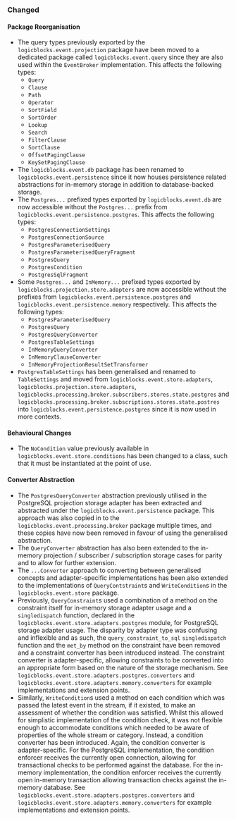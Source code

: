 ### Changed

#### Package Reorganisation

- The query types previously exported by the `logicblocks.event.projection` 
  package have been moved to a dedicated package called 
  `logicblocks.event.query` since they are also used within the `EventBroker`
  implementation. This affects the following types:
  - `Query`
  - `Clause`
  - `Path`
  - `Operator`
  - `SortField`
  - `SortOrder`
  - `Lookup`
  - `Search`
  - `FilterClause`
  - `SortClause`
  - `OffsetPagingClause`
  - `KeySetPagingClause`
- The `logicblocks.event.db` package has been renamed to 
  `logicblocks.event.persistence` since it now houses persistence related 
  abstractions for in-memory storage in addition to database-backed storage.
- The `Postgres...` prefixed types exported by `logicblocks.event.db` are now
  accessible without the `Postgres...` prefix from 
  `logicblocks.event.persistence.postgres`. This affects the following types:
  - `PostgresConnectionSettings`
  - `PostgresConnectionSource`
  - `PostgresParameterisedQuery`
  - `PostgresParameterisedQueryFragment`
  - `PostgresQuery`
  - `PostgresCondition`
  - `PostgresSqlFragment`
- Some `Postgres...` and `InMemory...` prefixed types exported by
  `logicblocks.projection.store.adapters` are now accessible without the
  prefixes from `logicblocks.event.persistence.postgres` and
  `logicblocks.event.persistence.memory` respectively. This affects the
  following types:
  - `PostgresParameterisedQuery`
  - `PostgresQuery`
  - `PostgresQueryConverter`
  - `PostgresTableSettings`
  - `InMemoryQueryConverter`
  - `InMemoryClauseConverter`
  - `InMemoryProjectionResultSetTransformer`
- `PostgresTableSettings` has been generalised and renamed to `TableSettings`
  and moved from `logicblocks.event.store.adapters`, 
  `logicblocks.projection.store.adapters`, 
  `logicblocks.processing.broker.subscribers.stores.state.postgres` and 
  `logicblocks.processing.broker.subscriptions.stores.state.postres` into
  `logicblocks.event.persistence.postgres` since it is now used in more
  contexts.

#### Behavioural Changes

- The `NoCondition` value previously available in 
  `logicblocks.event.store.conditions` has been changed to a class, such that it
  must be instantiated at the point of use.

#### Converter Abstraction

- The `PostgresQueryConverter` abstraction previously utilised in the PostgreSQL
  projection storage adapter has been extracted and abstracted under the
  `logicblocks.event.persistence` package. This approach was also copied in to
  the `logicblocks.event.processing.broker` package multiple times, and these
  copies have now been removed in favour of using the generalised abstraction.
- The `QueryConverter` abstraction has also been extended to the in-memory 
  projection / subscriber / subscription storage cases for parity and to allow
  for further extension.
- The `...Converter` approach to converting between generalised concepts and 
  adapter-specific implementations has been also extended to the implementations
  of `QueryContstraint`s and `WriteCondition`s in the `logicblocks.event.store`
  package. 
- Previously, `QueryConstraint`s used a combination of a method on the
  constraint itself for in-memory storage adapter usage and a `singledispatch`
  function, declared in the `logicblocks.event.store.adapters.postgres` 
  module, for PostgreSQL storage adapter usage. The disparity by adapter type 
  was confusing and inflexible and as such, the `query_constraint_to_sql` 
  `singledispatch` function and the `met_by` method on the constraint have been
  removed and a constraint converter has been introduced instead. The constraint
  converter is adapter-specific, allowing constraints to be converted into an
  appropriate form based on the nature of the storage mechanism. See 
  `logicblocks.event.store.adapters.postgres.converters` and
  `logicblocks.event.store.adapters.memory.converters` for example
  implementations and extension points.
- Similarly, `WriteCondition`s used a method on each condition which was 
  passed the latest event in the stream, if it existed, to make an
  assessment of whether the condition was satisfied. Whilst this allowed for
  simplistic implementation of the condition check, it was not flexible enough
  to accommodate conditions which needed to be aware of properties of the whole
  stream or category. Instead, a condition converter has been introduced. Again,
  the condition converter is adapter-specific. For the PostgreSQL 
  implementation, the condition enforcer receives the currently open connection,
  allowing for transactional checks to be performed against the database. For 
  the in-memory implementation, the condition enforcer receives the currently 
  open in-memory transaction allowing transaction checks against the in-memory 
  database. See `logicblocks.event.store.adapters.postgres.converters` and
  `logicblocks.event.store.adapters.memory.converters` for example
  implementations and extension points.
